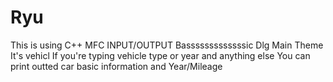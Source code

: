 # Ryu
This is using C++ MFC INPUT/OUTPUT Basssssssssssssic Dlg 
Main Theme It's vehicl
If you're typing vehicle type or year and anything else 
You can print outted car basic information and Year/Mileage

